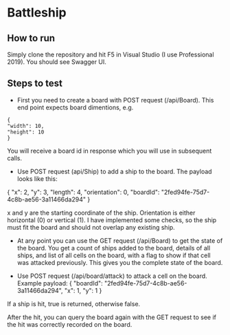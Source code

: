 # Battleship

## How to run

Simply clone the repository and hit F5 in Visual Studio (I use Professional 2019). You should see Swagger UI.

## Steps to test

- First you need to create a board with POST request (/api/Board). This end point expects board dimentions, e.g.

```
{
"width": 10,
"height": 10
}
```

You will receive a board id in response which you will use in subsequent calls.

- Use POST request (api/Ship) to add a ship to the board. The payload looks like this:

{
"x": 2,
"y": 3,
"length": 4,
"orientation": 0,
"boardId": "2fed94fe-75d7-4c8b-ae56-3a11466da294"
}

x and y are the starting coordinate of the ship. Orientation is either horizontal (0) or vertical (1). I have implemented some checks, so the ship must fit the board and should not overlap any existing ship.

- At any point you can use the GET request (/api/Board) to get the state of the board. You get a count of ships added to the board, details of all ships, and list of all cells on the board, with a flag to show if that cell was attacked previously. This gives you the complete state of the board.

- Use POST request (/api/board/attack) to attack a cell on the board. Example payload:
  {
  "boardId": "2fed94fe-75d7-4c8b-ae56-3a11466da294",
  "x": 1,
  "y": 1
  }

If a ship is hit, true is returned, otherwise false.

After the hit, you can query the board again with the GET request to see if the hit was correctly recorded on the board.
